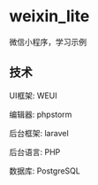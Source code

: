 # weixin_lite
微信小程序，学习示例

## 技术

UI框架: WEUI

编辑器: phpstorm

后台框架: laravel

后台语言: PHP

数据库: PostgreSQL 